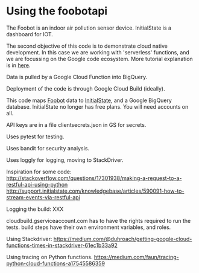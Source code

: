 # Using the foobotapi
The Foobot is an indoor air pollution sensor device.
InitialState is a dashboard for IOT.

The second objective of this code is to demonstrate cloud native development. In this case we are working with 'serverless' functions, and we are focussing on the Google code ecosystem. More tutorial explanation is in [here](main.md).

Data is pulled by a Google Cloud Function into BigQuery.

Deployment of the code is through Google Cloud Build (ideally).

This code maps [Foobot](http://foobot.io) data to [InitialState](http://initialstate.com), and a Google BigQuery database.
InitialState no longer has free plans.
You will need accounts on all.

API keys are in a file clientsecrets.json in GS for secrets.

Uses pytest for testing.

Uses bandit for security analysis.

Uses loggly for logging, moving to StackDriver.

Inspiration for some code:
http://stackoverflow.com/questions/17301938/making-a-request-to-a-restful-api-using-python
http://support.initialstate.com/knowledgebase/articles/590091-how-to-stream-events-via-restful-api

Logging the build: XXX

cloudbuild.gserviceaccount.com has to have the rights required to run the tests.
build steps have their own environment variables, and roles.  

Using Stackdriver: https://medium.com/@duhroach/getting-google-cloud-functions-times-in-stackdriver-61ec1b33a92

Using tracing on Python functions. https://medium.com/faun/tracing-python-cloud-functions-a17545586359
